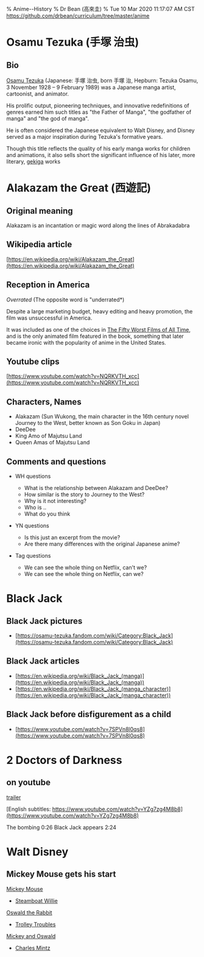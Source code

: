 % Anime--History
% Dr Bean (高來圭)
% Tue 10 Mar 2020 11:17:07 AM CST
  https://github.com/drbean/curriculum/tree/master/anime

# Osamu Tezuka (手塚 治虫)

## Bio

[Osamu Tezuka](https://en.wikipedia.org/wiki/Osamu_Tezuka) (Japanese: 手塚 治虫, born 手塚 治, Hepburn: Tezuka Osamu, 3 November 1928 – 9 February 1989) was a Japanese manga artist, cartoonist, and animator.

His prolific output, pioneering techniques, and innovative redefinitions of genres earned him such titles as "the Father of Manga", "the godfather of manga" and "the god of manga".

He is often considered the Japanese equivalent to Walt Disney, and Disney served as a major inspiration during Tezuka's formative years.

Though this title reflects the quality of his early manga works for children and animations, it also sells short the significant influence of his later, more literary, [gekiga](https://en.wikipedia.org/wiki/Gekiga) works

# Alakazam the Great (西遊記)

## Original meaning

Alakazam is an incantation or magic word along the lines of Abrakadabra

## Wikipedia article

[https://en.wikipedia.org/wiki/Alakazam_the_Great](https://en.wikipedia.org/wiki/Alakazam_the_Great)

## Reception in America

*Overrated* (The opposite word is "underrated*)

Despite a large marketing budget, heavy editing and heavy promotion, the film was unsuccessful in America.

 It was included as one of the choices in [The Fifty Worst Films of All 
 Time](https://www.listchallenges.com/the-fifty-worst-films-of-all-time), and 
 is the only animated film featured in the book, something that later became 
 ironic with the popularity of anime in the United States.

## Youtube clips

[https://www.youtube.com/watch?v=NQRKVTH_xcc](https://www.youtube.com/watch?v=NQRKVTH_xcc)

## Characters, Names

- Alakazam (Sun Wukong, the main character in the 16th century novel Journey to the West, better known as Son Goku in Japan)
- DeeDee
- King Amo of Majutsu Land
- Queen Amas of Majutsu Land

## Comments and questions

- WH questions

	- What is the relationship between Alakazam and DeeDee?
	- How similar is the story to Journey to the West?
	- Why is it not interesting?
	- Who is ..
	- What do you think

- YN questions

	- Is this just an excerpt from the movie?
	- Are there many differences with the original Japanese anime?


- Tag questions

	- We can see the whole thing on Netflix, can't we?
	- We can see the whole thing on Netflix, can we?

# Black Jack

## Black Jack pictures

- [https://osamu-tezuka.fandom.com/wiki/Category:Black_Jack](https://osamu-tezuka.fandom.com/wiki/Category:Black_Jack)

## Black Jack articles

- [https://en.wikipedia.org/wiki/Black_Jack_(manga)](https://en.wikipedia.org/wiki/Black_Jack_(manga))
- [https://en.wikipedia.org/wiki/Black_Jack_(manga_character)](https://en.wikipedia.org/wiki/Black_Jack_(manga_character))

## Black Jack before disfigurement as a child

- [https://www.youtube.com/watch?v=7SPVn8l0qs8](https://www.youtube.com/watch?v=7SPVn8l0qs8)

# 2 Doctors of Darkness

## on youtube

[trailer](https://www.youtube.com/watch?v=WpbvN_M7lOM)


[English subtitles: https://www.youtube.com/watch?v=YZg7zg4M8b8](https://www.youtube.com/watch?v=YZg7zg4M8b8)

The bombing 0:26 
Black Jack appears 2:24

# Walt Disney

## Mickey Mouse gets his start

[Mickey Mouse](https://en.wikipedia.org/wiki/Mickey_Mouse)

- [Steamboat Willie](https://www.youtube.com/watch?v=BBgghnQF6E4)

[Oswald the Rabbit](https://en.wikipedia.org/wiki/Oswald_the_Lucky_Rabbit)

- [Trolley Troubles](https://www.youtube.com/watch?v=c9LmDpMO2k0)

[Mickey and Oswald](https://www.youtube.com/watch?v=Vb4fvc-jK8A)

- [Charles Mintz](https://www.youtube.com/watch?v=YWpL4fSqXNY)


